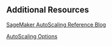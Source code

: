 ## Additional Resources

[SageMaker AutoScaling Reference Blog](https://aws.amazon.com/blogs/machine-learning/configuring-autoscaling-inference-endpoints-in-amazon-sagemaker/)

[AutoScaling Options](https://docs.aws.amazon.com/autoscaling/ec2/userguide/as-scaling-target-tracking.html)
